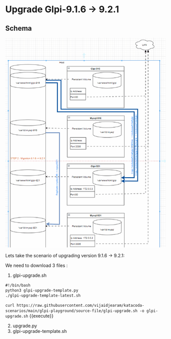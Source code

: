 # Upgrade Glpi-9.1.6 -> 9.2.1

## Schema

![schema](https://github.com/vijaidjearam/katacoda-scenarios/blob/main/glpi-playground/Assets/images/glpi-916to921.gif?raw=true)

Lets take the scenario of upgrading version 9.1.6 -> 9.2.1:

We need to download 3 files :
1. glpi-upgrade.sh
```
#!/bin/bash
python3 glpi-upgrade-template.py
./glpi-upgrade-template-latest.sh
```
```curl https://raw.githubusercontent.com/vijaidjearam/katacoda-scenarios/main/glpi-playground/source-file/glpi-upgrade.sh -o glpi-upgrade.sh``` {{execute}}

2. upgrade.py
3. glpi-upgrade-template.sh




